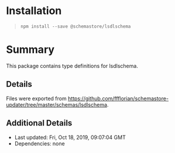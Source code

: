 # Installation
> `npm install --save @schemastore/lsdlschema`

# Summary
This package contains type definitions for lsdlschema.

## Details
Files were exported from https://github.com/ffflorian/schemastore-updater/tree/master/schemas/lsdlschema.

## Additional Details
* Last updated: Fri, Oct 18, 2019, 09:07:04 GMT
* Dependencies: none
